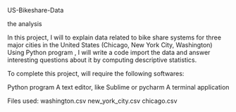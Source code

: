 US-Bikeshare-Data

the analysis 

In this project, I will to explain data related to bike share systems for three major cities in the United States (Chicago, New York City, Washington)
Using Python program , I will write a code import the data and answer interesting questions about it by computing descriptive statistics. 

To complete this project, will require the following softwares:

Python program
A text editor, like Sublime or pycharm
A terminal application

Files used:
washington.csv 
new_york_city.csv
chicago.csv